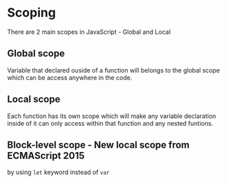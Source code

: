 # Scoping

There are 2 main scopes in JavaScript - Global and Local 

## Global scope
Variable that declared ouside of a function will belongs to the global scope which can be access anywhere in the code.

## Local scope
Each function has its own scope which will make any variable declaration inside of it can only access within that function and any nested funtions.

## Block-level scope - New local scope from ECMAScript 2015

by using `let` keyword instead of `var`
